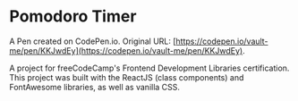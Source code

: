 # Pomodoro Timer

A Pen created on CodePen.io. Original URL: [https://codepen.io/vault-me/pen/KKJwdEy](https://codepen.io/vault-me/pen/KKJwdEy).

A project for freeCodeCamp's Frontend Development Libraries certification. This project was built with the ReactJS (class components) and FontAwesome libraries, as well as vanilla CSS.